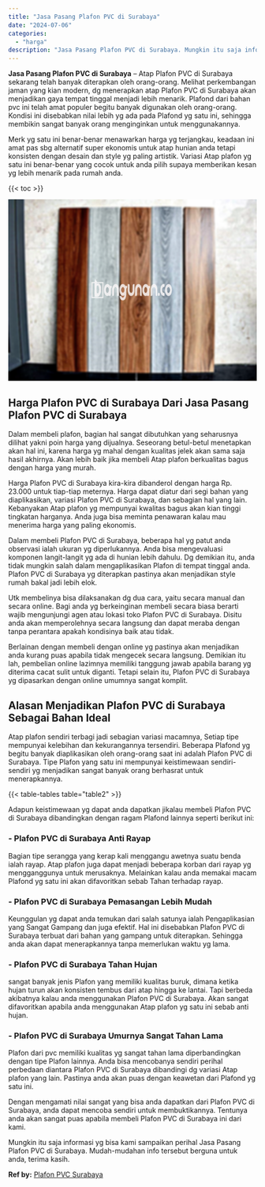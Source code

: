 ```yaml
---
title: "Jasa Pasang Plafon PVC di Surabaya"
date: "2024-07-06"
categories: 
  - "harga"
description: "Jasa Pasang Plafon PVC di Surabaya. Mungkin itu saja informasi yg bisa kami sampaikan perihal Jasa Pasang Plafon PVC di Surabaya. Mudah-mudahan info tersebut..."
---
```


**Jasa Pasang Plafon PVC di Surabaya** – Atap Plafon PVC di Surabaya sekarang telah banyak diterapkan oleh orang-orang. Melihat perkembangan jaman yang kian modern, dg menerapkan atap Plafon PVC di Surabaya akan menjadikan gaya tempat tinggal menjadi lebih menarik. Plafond dari bahan pvc ini telah amat populer begitu banyak digunakan oleh orang-orang. Kondisi ini disebabkan nilai lebih yg ada pada Plafond yg satu ini, sehingga membikin sangat banyak orang menginginkan untuk menggunakannya.

Merk yg satu ini benar-benar menawarkan harga yg terjangkau, keadaan ini amat pas sbg alternatif super ekonomis untuk atap hunian anda tetapi konsisten dengan desain dan style yg paling artistik. Variasi Atap plafon yg satu ini benar-benar yang cocok untuk anda pilih supaya memberikan kesan yg lebih menarik pada rumah anda.

{{< toc >}}

![Jasa Pasang Plafon PVC di Surabaya](/images/flafond-pvc-murah02.png)

## Harga Plafon PVC di Surabaya Dari Jasa Pasang Plafon PVC di Surabaya

Dalam membeli plafon, bagian hal sangat dibutuhkan yang seharusnya dilihat yakni poin harga yang dijualnya. Seseorang betul-betul menetapkan akan hal ini, karena harga yg mahal dengan kualitas jelek akan sama saja hasil akhirnya. Akan lebih baik jika membeli Atap plafon berkualitas bagus dengan harga yang murah.

Harga Plafon PVC di Surabaya kira-kira dibanderol dengan harga Rp. 23.000 untuk tiap-tiap meternya. Harga dapat diatur dari segi bahan yang diaplikasikan, variasi Plafon PVC di Surabaya, dan sebagian hal yang lain. Kebanyakan Atap plafon yg mempunyai kwalitas bagus akan kian tinggi tingkatan harganya. Anda juga bisa meminta penawaran kalau mau menerima harga yang paling ekonomis.

Dalam membeli Plafon PVC di Surabaya, beberapa hal yg patut anda observasi ialah ukuran yg diperlukannya. Anda bisa mengevaluasi komponen langit-langit yg ada di hunian lebih dahulu. Dg demikian itu, anda tidak mungkin salah dalam mengaplikasikan Plafon di tempat tinggal anda. Plafon PVC di Surabaya yg diterapkan pastinya akan menjadikan style rumah bakal jadi lebih elok.

Utk membelinya bisa dilaksanakan dg dua cara, yaitu secara manual dan secara online. Bagi anda yg berkeinginan membeli secara biasa berarti wajib mengunjungi agen atau lokasi toko Plafon PVC di Surabaya. Disitu anda akan memperolehnya secara langsung dan dapat meraba dengan tanpa perantara apakah kondisinya baik atau tidak.

Berlainan dengan membeli dengan online yg pastinya akan menjadikan anda kurang puas apabila tidak mengecek secara langsung. Demikian itu lah, pembelian online lazimnya memiliki tanggung jawab apabila barang yg diterima cacat sulit untuk diganti. Tetapi selain itu, Plafon PVC di Surabaya yg dipasarkan dengan online umumnya sangat komplit.

## Alasan Menjadikan Plafon PVC di Surabaya Sebagai Bahan Ideal

Atap plafon sendiri terbagi jadi sebagian variasi macamnya, Setiap tipe mempunyai kelebihan dan kekurangannya tersendiri. Beberapa Plafond yg begitu banyak diaplikasikan oleh orang-orang saat ini adalah Plafon PVC di Surabaya. Tipe Plafon yang satu ini mempunyai keistimewaan sendiri-sendiri yg menjadikan sangat banyak orang berhasrat untuk menerapkannya.

{{< table-tables table="table2" >}}

Adapun keistimewaan yg dapat anda dapatkan jikalau membeli Plafon PVC di Surabaya dibandingkan dengan ragam Plafond lainnya seperti berikut ini:

### \- Plafon PVC di Surabaya Anti Rayap

Bagian tipe serangga yang kerap kali menggangu awetnya suatu benda ialah rayap. Atap plafon juga dapat menjadi beberapa korban dari rayap yg mengganggunya untuk merusaknya. Melainkan kalau anda memakai macam Plafond yg satu ini akan difavoritkan sebab Tahan terhadap rayap.

### \- Plafon PVC di Surabaya Pemasangan Lebih Mudah

Keunggulan yg dapat anda temukan dari salah satunya ialah Pengaplikasian yang Sangat Gampang dan juga efektif. Hal ini disebabkan Plafon PVC di Surabaya terbuat dari bahan yang gampang untuk diterapkan. Sehingga anda akan dapat menerapkannya tanpa memerlukan waktu yg lama.

### \- Plafon PVC di Surabaya Tahan Hujan

sangat banyak jenis Plafon yang memiliki kualitas buruk, dimana ketika hujan turun akan konsisten tembus dari atap hingga ke lantai. Tapi berbeda akibatnya kalau anda menggunakan Plafon PVC di Surabaya. Akan sangat difavoritkan apabila anda menggunakan Atap plafon yg satu ini sebab anti hujan.

### \- Plafon PVC di Surabaya Umurnya Sangat Tahan Lama

Plafon dari pvc memiliki kualitas yg sangat tahan lama diperbandingkan dengan tipe Plafon lainnya. Anda bisa mencobanya sendiri perihal perbedaan diantara Plafon PVC di Surabaya dibandingi dg variasi Atap plafon yang lain. Pastinya anda akan puas dengan keawetan dari Plafond yg satu ini.

Dengan mengamati nilai sangat yang bisa anda dapatkan dari Plafon PVC di Surabaya, anda dapat mencoba sendiri untuk membuktikannya. Tentunya anda akan sangat puas apabila membeli Plafon PVC di Surabaya ini dari kami.

Mungkin itu saja informasi yg bisa kami sampaikan perihal Jasa Pasang Plafon PVC di Surabaya. Mudah-mudahan info tersebut berguna untuk anda, terima kasih.

**Ref by:** [Plafon PVC Surabaya](https://id.wikipedia.org/wiki/Plafon)
